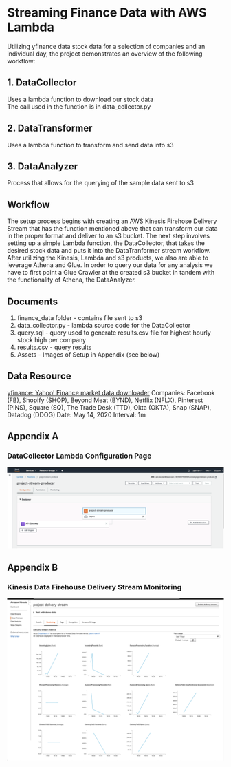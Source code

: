 # Streaming Finance Data with AWS Lambda <br />
Utilizing yfinance data stock data for a selection of companies and an individual day, the project demonstrates an overview of the following workflow:
## 1. DataCollector <br />
Uses a lambda function to download our stock data <br />
The call used in the function is in data_collector.py <br /> 
## 2. DataTransformer <br />
Uses a lambda function to transform and send data into s3 <br />
## 3. DataAnalyzer <br />
Process that allows for the querying of the sample data sent to s3

## Workflow <br />
The setup process begins with creating an AWS Kinesis Firehose Delivery Stream that has the function mentioned above that can transform our data in the proper format and deliver to an s3 bucket. The next step involves setting up a simple Lambda function, the DataCollector, that takes the desired stock data and puts it into the DataTranformer stream workflow. After utilizing the Kinesis, Lambda and s3 products, we also are able to leverage Athena and Glue. In order to query our data for any analysis we have to first point a Glue Crawler at the created s3 bucket in tandem with the functionality of Athena, the DataAnalyzer.

## Documents <br />
1. finance_data folder - contains file sent to s3
2. data_collector.py - lambda source code for the DataCollector
3. query.sql - query used to generate results.csv file for highest hourly stock high per company
4. results.csv - query results
5. Assets - Images of Setup in Appendix (see below)

## Data Resource
[yfinance: Yahoo! Finance market data downloader](https://pypi.org/project/yfinance/)
Companies: Facebook (FB), Shopify (SHOP), Beyond Meat (BYND), Netflix (NFLX), Pinterest (PINS), Square (SQ), The Trade Desk (TTD), Okta (OKTA), Snap (SNAP), Datadog (DDOG)
Date: May 14, 2020
Interval: 1m

## Appendix A
### DataCollector Lambda Configuration Page
![](assets/Appendix_A_DataCollector_Lambda_configuration_page.png)

## Appendix B
### Kinesis Data Firehouse Delivery Stream Monitoring
![](assets/Appendix_B_Kinesis_Data_Firehose_Delivery_Stream_Monitoring.png)
